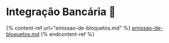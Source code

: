 # Integração Bancária 🏦

{% content-ref url="emissao-de-bloquetos.md" %}
[emissao-de-bloquetos.md](emissao-de-bloquetos.md)
{% endcontent-ref %}

